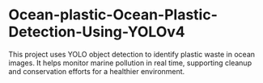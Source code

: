 # Ocean-plastic-Ocean-Plastic-Detection-Using-YOLOv4
This project uses YOLO object detection to identify plastic waste in ocean images. It helps monitor marine pollution in real time, supporting cleanup and conservation efforts for a healthier environment.
